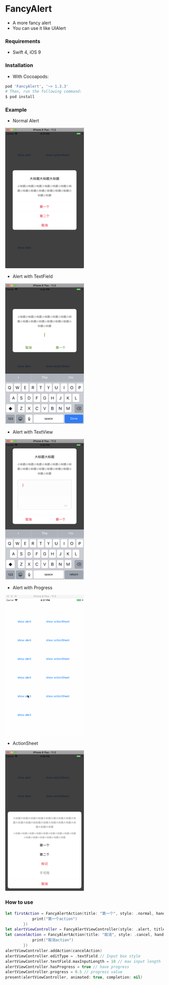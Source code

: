 # FancyAlert

* A more fancy alert
* You can use it like UIAlert

### Requirements

* Swift 4, iOS 9

###  Installation

* With Cocoapods:

```ruby
pod 'FancyAlert', '~> 1.3.3'
# Then, run the following command:
$ pod install
```

### Example

* Normal Alert

<img width="250" height="445" src="https://raw.githubusercontent.com/ChaselAn/FancyAlert/master/normal_alert.png"/>

* Alert with TextField

<img width="250" height="445" src="https://raw.githubusercontent.com/ChaselAn/FancyAlert/master/alert_with_textfield.png"/>

* Alert with TextView

<img width="250" height="445" src="https://raw.githubusercontent.com/ChaselAn/FancyAlert/master/alert_with_textview.png"/>

* Alert with Progress

<img width="250" height="445" src="https://raw.githubusercontent.com/ChaselAn/FancyAlert/master/alert_with_progress.gif"/>

* ActionSheet

<img width="250" height="445" src="https://raw.githubusercontent.com/ChaselAn/FancyAlert/master/actionsheet.png"/>

### How to use

```swift
let firstAction = FancyAlertAction(title: "第一个", style: .normal, handler: {
            print("第一个action")
        })
let alertViewController = FancyAlertViewController(style: .alert, title: "大标题大标题大标题大标题大标题大标题大标题大标题大标题", message: "小标题小标题小标题小标题小标题小标题小标题小标题小标题小标题小标题小标题小标题小标题小标题", actions: [firstAction])
let cancelAction = FancyAlertAction(title: "取消", style: .cancel, handler: {
            print("取消action")
        })
alertViewController.addAction(cancelAction)
alertViewController.editType = .textField // Input box style
alertViewController.textField.maxInputLength = 10 // max input length
alertViewController.hasProgress = true // have progress
alertViewController.progress = 0.5 // progress value
present(alertViewController, animated: true, completion: nil)
```

